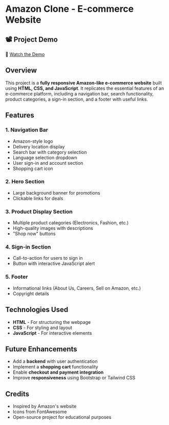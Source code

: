 # Amazon Clone - E-commerce Website

## 📽️ Project Demo  
🔗 [Watch the Demo](https://youtu.be/Y75aUXawpTM)  

## Overview
This project is a **fully responsive Amazon-like e-commerce website** built using **HTML, CSS, and JavaScript**. It replicates the essential features of an e-commerce platform, including a navigation bar, search functionality, product categories, a sign-in section, and a footer with useful links.

## Features

### 1. Navigation Bar
- Amazon-style logo
- Delivery location display
- Search bar with category selection
- Language selection dropdown
- User sign-in and account section
- Shopping cart icon

### 2. Hero Section
- Large background banner for promotions
- Clickable links for deals

### 3. Product Display Section
- Multiple product categories (Electronics, Fashion, etc.)
- High-quality images with descriptions
- "Shop now" buttons

### 4. Sign-in Section
- Call-to-action for users to sign in
- Button with interactive JavaScript alert

### 5. Footer
- Informational links (About Us, Careers, Sell on Amazon, etc.)
- Copyright details

## Technologies Used
- **HTML** - For structuring the webpage
- **CSS** - For styling and layout
- **JavaScript** - For interactive elements


## Future Enhancements
- Add a **backend** with user authentication
- Implement a **shopping cart** functionality
- Enable **checkout and payment integration**
- Improve **responsiveness** using Bootstrap or Tailwind CSS

## Credits
- Inspired by Amazon's website
- Icons from FontAwesome
- Open-source project for educational purposes


